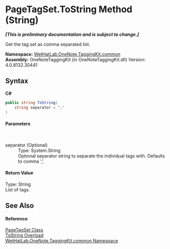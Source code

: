 # PageTagSet.ToString Method (String)
 _**\[This is preliminary documentation and is subject to change.\]**_

Get the tag set as comma separated list.

**Namespace:**&nbsp;<a href="bcdbab9c-63d1-48a4-6937-af53fb8d9a55.md">WetHatLab.OneNote.TaggingKit.common</a><br />**Assembly:**&nbsp;OneNoteTaggingKit (in OneNoteTaggingKit.dll) Version: 4.0.8132.30441

## Syntax

**C#**<br />
``` C#
public string ToString(
	string separator = ","
)
```


#### Parameters
&nbsp;<dl><dt>separator (Optional)</dt><dd>Type: System.String<br />Optional separator string to separate the individual tags with. Defaults to comma ','.</dd></dl>

#### Return Value
Type: String<br />List of tags.

## See Also


#### Reference
<a href="554491c7-28c3-9873-8c41-84e47e982ada.md">PageTagSet Class</a><br /><a href="c13f7326-d2c5-8596-7f93-857620fe150c.md">ToString Overload</a><br /><a href="bcdbab9c-63d1-48a4-6937-af53fb8d9a55.md">WetHatLab.OneNote.TaggingKit.common Namespace</a><br />